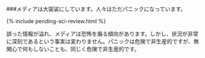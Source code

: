###メディアは大袈裟にしています。人々はただパニックになっています。

{% include pending-sci-review.html %}

誤った情報が溢れ、メディアは恐怖を煽る傾向があります。しかし、状況が非常に深刻であるという事実は変わりません。パニックは危険で非生産的ですが、無関心で何もしないことも、同じく危険で非生産的です。
